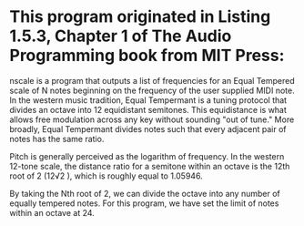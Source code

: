 # This program originated in Listing 1.5.3, Chapter 1 of The Audio Programming book from MIT Press:
nscale is a program that outputs a list of frequencies for an Equal Tempered scale of N notes 
beginning on the frequency of the user supplied MIDI note.
In the western music tradition, Equal Tempermant is a tuning protocol that divides an octave 
into 12 equidistant semitones. This equidistance is what allows free modulation across 
any key without sounding "out of tune."
More broadly, Equal Tempermant divides notes such that every adjacent pair of notes has the
same ratio.

Pitch is generally perceived as the logarithm of frequency. In the western 12-tone scale,
the distance ratio for a semitone within an octave is the 12th root of 2 (12√2 ), which is roughly 
equal to 1.05946.

By taking the Nth root of 2, we can divide the octave into any number of equally tempered notes.
For this program, we have set the limit of notes within an octave at 24.
